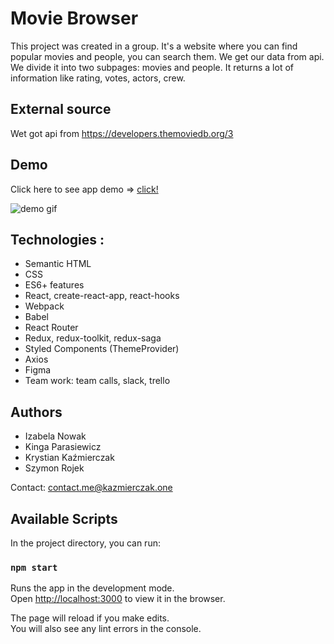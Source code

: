 # Movie Browser

This project was created in a group.
It's a website where you can find popular movies and people, you can search them. We get our data from api.
We divide it into two subpages: movies and people. It returns a lot of information like rating, votes, actors, crew.

## External source

Wet got api from https://developers.themoviedb.org/3

## Demo

Click here to see app demo => [click!](https://krystian-kazmierczak.github.io/movies-browser-react/#/movies)

![demo gif](readme/demo.gif)

## Technologies :

- Semantic HTML
- CSS
- ES6+ features
- React, create-react-app, react-hooks
- Webpack
- Babel
- React Router
- Redux, redux-toolkit, redux-saga
- Styled Components (ThemeProvider)
- Axios
- Figma
- Team work: team calls, slack, trello

## Authors

- Izabela Nowak
- Kinga Parasiewicz
- Krystian Kaźmierczak
- Szymon Rojek

Contact: contact.me@kazmierczak.one

## Available Scripts

In the project directory, you can run:

### `npm start`

Runs the app in the development mode.\
Open [http://localhost:3000](http://localhost:3000) to view it in the browser.

The page will reload if you make edits.\
You will also see any lint errors in the console.
